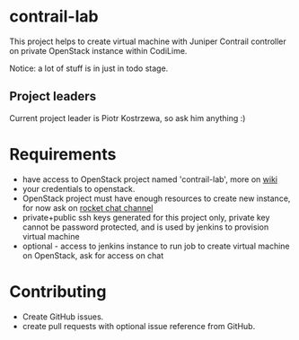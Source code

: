 # contrail-lab

This project helps to create virtual machine with Juniper Contrail controller
on private OpenStack instance within CodiLime.

Notice: a lot of stuff is in just in todo stage.

## Project leaders

Current project leader is Piotr Kostrzewa, so ask him anything :)

# Requirements

- have access to OpenStack project named 'contrail-lab',
  more on [wiki](https://codilime.atlassian.net/wiki/spaces/COD/pages/12877953/OpenStack)
- your credentials to openstack.
- OpenStack project must have enough resources to create new instance,
  for now ask on [rocket chat channel](https://codilime.rocket.chat/channel/juniper-contrail-lab)
- private+public ssh keys generated for this project only,
  private key cannot be password protected, and is used by jenkins to provision
  virtual machine
- optional - access to jenkins instance to run job to create virtual machine on
  OpenStack, ask for access on chat

# Contributing

- Create GitHub issues.
- create pull requests with optional issue reference from GitHub.
